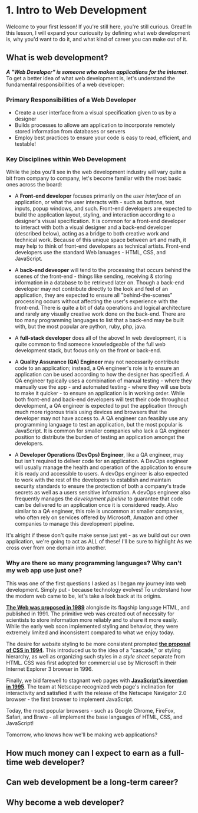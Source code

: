 # 1. Intro to Web Development
Welcome to your first lesson! If you're still here, you're still curious. Great! In this lesson, I will expand your curiousity by defining what web development is, why you'd want to do it, and what kind of career you can make out of it.

## What is web development?
***A "Web Developer" is someone who makes applications for the internet***. To get a better idea of what web development is, let's understand the fundamental responsibilities of a web developer:

### Primary Responsibilities of a Web Developer
- Create a user interface from a visual specification given to us by a designer
- Builds processes to allowe am application to incorporate remotely stored information from databases or servers
- Employ best practices to ensure your code is easy to read, efficient, and testable!

### Key Disciplines within Web Development
While the jobs you'll see in the web development industry will vary quite a bit from company to company, let's become familiar with the most basic ones across the board:

* A **Front-end developer** focuses primarily on the *user interface* of an application, or what the user interacts with - such as buttons, text inputs, popup windows, and such. Front-end developers are expected to build the application layout, styling, and interaction according to a designer's visual specification. It is common for a front-end developer to interact with both a visual designer and a back-end developer (described below), acting as a bridge to both creative work and technical work. Because of this unique space between art and math, it may help to think of front-end developers as technical artists. Front-end developers use the standard Web lanuages - HTML, CSS, and JavaScript.

* A **back-end deveoper** will tend to the processing that occurs behind the scenes of the front-end - things like sending, receiving & storing information in a database to be retrieved later on. Though a back-end developer may not contribute directly to the look and feel of an application, they are expected to ensure all "behind-the-scenes" processing occurs without affecting the user's experience with the front-end. There is quite a bit of data operations and logical architecture and rarely any visually creative work done on the back-end. There are too many programming languages to list that a back-end  may be built with, but the most popular are python, ruby, php, java.

* A **full-stack developer** does all of the above! In web development, it is quite common to find someone knowledgeable of the full web development stack, but focus only on the front or back-end.

* A **Quality Assurance (QA) Engineer** may not necessarily contribute code to an application; instead, a QA engineer's role is to ensure an application can be used according to how the designer has specified. A QA engineer typically uses a combination of manual testing - where they manually use the app - and automated testing - where they will use bots to make it quicker - to ensure an application is in working order. While both front-end and back-end developers will test their code throughout development, a QA engineer is expected to put the application through much more rigorous trials using devices and browsers that the developer may not have access to. A QA engineer can feasibly use any programming language to test an application, but the most popular is JavaScript. It is common for smaller companies who lack a QA engineer position to distribute the burden of testing an application amongst the developers.
 
* A **Developer Operations (DevOps) Engineer**, like a QA engineer, may but isn't required to deliver code for an application. A DevOps engineer will usually manage the 
health and operation of the application to ensure it is ready and accessible to users. A devOps engineer is also expected to work with the rest of the developers to establish and maintain security standards to ensure the protection of both a company's trade secrets as well as a users sensitive information. A devOps engineer also frequently manages the *development pipeline* to guarantee that code can be delivered to an application once it is considered ready. Also similar to a QA engineer, this role is uncommon at smaller companies, who often rely on services offered by Microsoft, Amazon and other companies to manage this development pipeline.

It's alright if these don't quite make sense just yet - as we build out our own application, we're going to act as ALL of these! I'll be sure to highlight As we cross over from one domain into another.

### Why are there so many programming languages? Why can't my web app use just one?
This was one of the first questions I asked as I began my journey into web development. Simply put - because technology evolves! To understand how the modern web came to be, let's take a look back at its origins.

**[The Web was proposed in 1989](https://www.w3.org/History/1989/proposal.html)** alongisde its flagship language HTML, and published in 1991. The primitive web was created out of necessity for scientists to store information more reliably and to share it more easily. While the early web soon implemented styling and behavior, they were extremely limited and inconsistent compared to what we enjoy today.

The desire for website styling to be more consistent prompted **[the proposal of CSS in 1994](https://www.w3.org/People/howcome/p/cascade.html)**. This introduced us to the idea of a "cascade," or styling hierarchy, as well as organizing such styles in a _style sheet_ separate from HTML. CSS was first adopted for commercial use by Microsoft in their Internet Explorer 3 browser in 1996.

Finally, we bid farewell to stagnant web pages with **[JavaScript's invention in 1995](http://speakingjs.com/es5/ch04.html)**. The team at Netscape recognized web page's inclination for interactivity and satisfied it with the release of the Netscape Navigator 2.0 browser - the first browser to implement JavaScript.

Today, the most popular browsers - such as Google Chrome, FireFox, Safari, and Brave - all implement the base languages of HTML, CSS, and JavaScript!

Tomorrow, who knows how we'll be making web applications?

## How much money can I expect to earn as a full-time web developer?

## Can web development be a long-term career?

## Why become a web developer?
